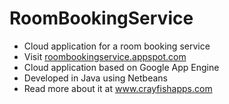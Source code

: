# RoomBookingService
* Cloud application for a room booking service
* Visit [roombookingservice.appspot.com](roombookingservice.appspot.com)
* Cloud application based on Google App Engine
* Developed in Java using Netbeans
* Read more about it at www.crayfishapps.com
